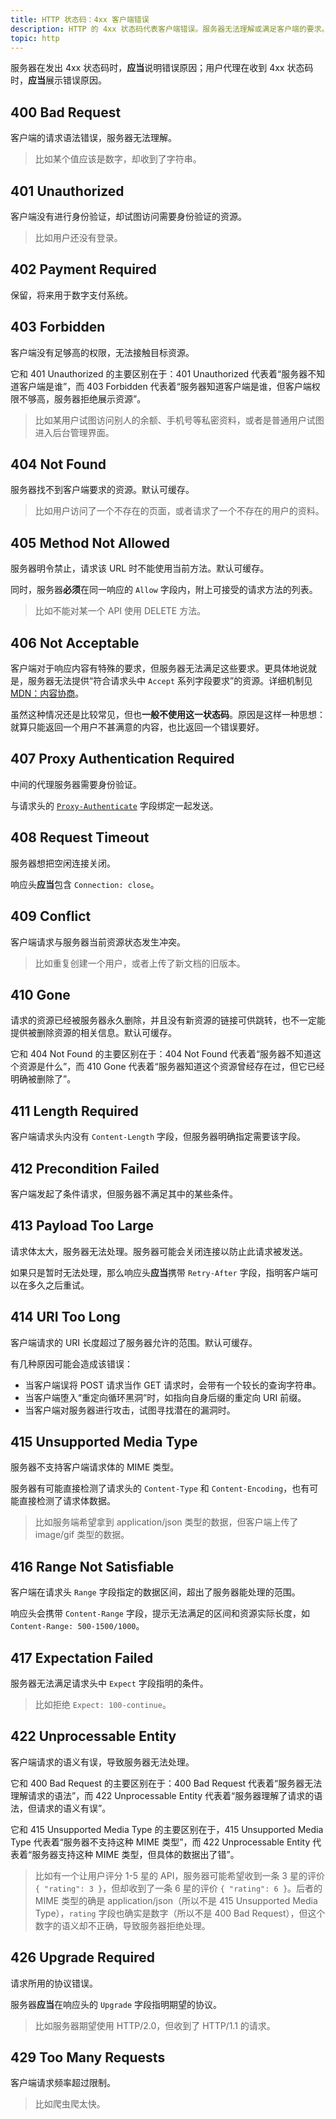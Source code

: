 ```yaml
---
title: HTTP 状态码：4xx 客户端错误
description: HTTP 的 4xx 状态码代表客户端错误。服务器无法理解或满足客户端的要求。
topic: http
---
```


服务器在发出 4xx 状态码时，**应当**说明错误原因；用户代理在收到 4xx 状态码时，**应当**展示错误原因。

## 400 Bad Request

客户端的请求语法错误，服务器无法理解。

> 比如某个值应该是数字，却收到了字符串。

## 401 Unauthorized

客户端没有进行身份验证，却试图访问需要身份验证的资源。

> 比如用户还没有登录。

## 402 Payment Required

保留，将来用于数字支付系统。

## 403 Forbidden

客户端没有足够高的权限，无法接触目标资源。

它和 401 Unauthorized 的主要区别在于：401 Unauthorized 代表着“服务器不知道客户端是谁”，而 403 Forbidden 代表着“服务器知道客户端是谁，但客户端权限不够高，服务器拒绝展示资源”。

> 比如某用户试图访问别人的余额、手机号等私密资料，或者是普通用户试图进入后台管理界面。

## 404 Not Found

服务器找不到客户端要求的资源。默认可缓存。

> 比如用户访问了一个不存在的页面，或者请求了一个不存在的用户的资料。

## 405 Method Not Allowed

服务器明令禁止，请求该 URL 时不能使用当前方法。默认可缓存。

同时，服务器**必须**在同一响应的 `Allow` 字段内，附上可接受的请求方法的列表。

> 比如不能对某一个 API 使用 DELETE 方法。

## 406 Not Acceptable

客户端对于响应内容有特殊的要求，但服务器无法满足这些要求。更具体地说就是，服务器无法提供“符合请求头中 `Accept` 系列字段要求”的资源。详细机制见 [MDN：内容协商](https://developer.mozilla.org/zh-CN/docs/Web/HTTP/Content_negotiation)。

虽然这种情况还是比较常见，但也**一般不使用这一状态码**。原因是这样一种思想：就算只能返回一个用户不甚满意的内容，也比返回一个错误要好。

## 407 Proxy Authentication Required

中间的代理服务器需要身份验证。

与请求头的 [`Proxy-Authenticate`](https://developer.mozilla.org/zh-CN/docs/Web/HTTP/Headers/Proxy-Authenticate) 字段绑定一起发送。

## 408 Request Timeout

服务器想把空闲连接关闭。

响应头**应当**包含 `Connection: close`。

## 409 Conflict

客户端请求与服务器当前资源状态发生冲突。

> 比如重复创建一个用户，或者上传了新文档的旧版本。

## 410 Gone

请求的资源已经被服务器永久删除，并且没有新资源的链接可供跳转，也不一定能提供被删除资源的相关信息。默认可缓存。

它和 404 Not Found 的主要区别在于：404 Not Found 代表着“服务器不知道这个资源是什么”，而 410 Gone 代表着“服务器知道这个资源曾经存在过，但它已经明确被删除了”。

## 411 Length Required

客户端请求头内没有 `Content-Length` 字段，但服务器明确指定需要该字段。

## 412 Precondition Failed

客户端发起了条件请求，但服务器不满足其中的某些条件。

## 413 Payload Too Large

请求体太大，服务器无法处理。服务器可能会关闭连接以防止此请求被发送。

如果只是暂时无法处理，那么响应头**应当**携带 `Retry-After` 字段，指明客户端可以在多久之后重试。

## 414 URI Too Long

客户端请求的 URI 长度超过了服务器允许的范围。默认可缓存。

有几种原因可能会造成该错误：

- 当客户端误将 POST 请求当作 GET 请求时，会带有一个较长的查询字符串。
- 当客户端堕入“重定向循环黑洞”时，如指向自身后缀的重定向 URI 前缀。
- 当客户端对服务器进行攻击，试图寻找潜在的漏洞时。

## 415 Unsupported Media Type

服务器不支持客户端请求体的 MIME 类型。

服务器有可能直接检测了请求头的 `Content-Type` 和 `Content-Encoding`，也有可能直接检测了请求体数据。

> 比如服务端希望拿到 application/json 类型的数据，但客户端上传了 image/gif 类型的数据。

## 416 Range Not Satisfiable

客户端在请求头 `Range` 字段指定的数据区间，超出了服务器能处理的范围。

响应头会携带 `Content-Range` 字段，提示无法满足的区间和资源实际长度，如 `Content-Range: 500-1500/1000`。

## 417 Expectation Failed

服务器无法满足请求头中 `Expect` 字段指明的条件。

> 比如拒绝 `Expect: 100-continue`。

## 422 Unprocessable Entity

客户端请求的语义有误，导致服务器无法处理。

它和 400 Bad Request 的主要区别在于：400 Bad Request 代表着“服务器无法理解请求的语法”，而 422 Unprocessable Entity 代表着“服务器理解了请求的语法，但请求的语义有误”。

它和 415 Unsupported Media Type 的主要区别在于，415 Unsupported Media Type 代表着“服务器不支持这种 MIME 类型”，而 422 Unprocessable Entity 代表着“服务器支持这种 MIME 类型，但具体的数据出了错”。

> 比如有一个让用户评分 1-5 星的 API，服务器可能希望收到一条 3 星的评价 `{ "rating": 3 }`，但却收到了一条 6 星的评价 `{ "rating": 6 }`。后者的 MIME 类型的确是 application/json（所以不是 415 Unsupported Media Type），`rating` 字段也确实是数字（所以不是 400 Bad Request），但这个数字的语义却不正确，导致服务器拒绝处理。

## 426 Upgrade Required

请求所用的协议错误。

服务器**应当**在响应头的 `Upgrade` 字段指明期望的协议。

> 比如服务器期望使用 HTTP/2.0，但收到了 HTTP/1.1 的请求。

## 429 Too Many Requests

客户端请求频率超过限制。

> 比如爬虫爬太快。
